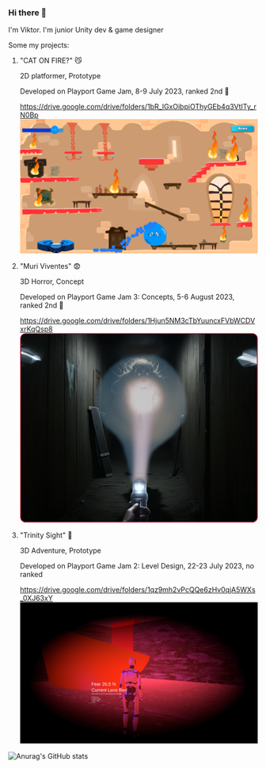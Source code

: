 ### Hi there 👋
I'm Viktor.
I'm junior Unity dev & game designer

Some my projects:
1. "CAT ON FIRE?" 😼

    2D platformer, Prototype

    Developed on Playport Game Jam, 8-9 July 2023, ranked 2nd 🎉

   https://drive.google.com/drive/folders/1bR_lGxOibpiOThyGEb4q3VtITy_rN0Bp
   <img src="https://github.com/VityaAnimato/VityaAnimato/blob/main/cat%20on%20fire%20-%20shot.png" width="500">
   

3. "Muri Viventes" 😨 

   3D Horror, Concept

    Developed on Playport Game Jam 3: Concepts, 5-6 August 2023, ranked 2nd 🎉

   https://drive.google.com/drive/folders/1Hjun5NM3cTbYuuncxFVbWCDVxrKqQsp8
   <img src="https://github.com/VityaAnimato/VityaAnimato/blob/main/muri%20viventes%20-%20shot.PNG" width="500">

5. "Trinity Sight" 💎

   3D Adventure, Prototype

    Developed on Playport Game Jam 2: Level Design, 22-23 July 2023, no ranked
   
   https://drive.google.com/drive/folders/1qz9mh2vPcQQe6zHv0qjA5WXs_0XJ63xY
   <img src="https://github.com/VityaAnimato/VityaAnimato/blob/main/trinity%20sight%20-%20shot.png" width="500">

![Anurag's GitHub stats](https://github-readme-stats.vercel.app/api?username=VityaAnimato&show_icons=true&theme=transparent)

